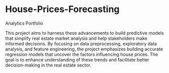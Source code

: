 # House-Prices-Forecasting
Analytics Portfolio

This project aims to harness these advancements to build predictive models that simplify real estate market analysis and help stakeholders make informed decisions. By focusing on data preprocessing, exploratory data analysis, and feature engineering, the project emphasizes building accurate regression models that uncover the factors influencing house prices. The goal is to enhance understanding of these trends and facilitate better decision-making in the real estate sector.
